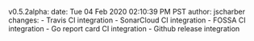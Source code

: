 v0.5.2alpha:
	date: Tue 04 Feb 2020 02:10:39 PM PST
	author: jscharber
	changes:
	  - Travis CI integration
	  - SonarCloud CI integration
	  - FOSSA CI integration
	  - Go report card CI integration
	  - Github release integration

